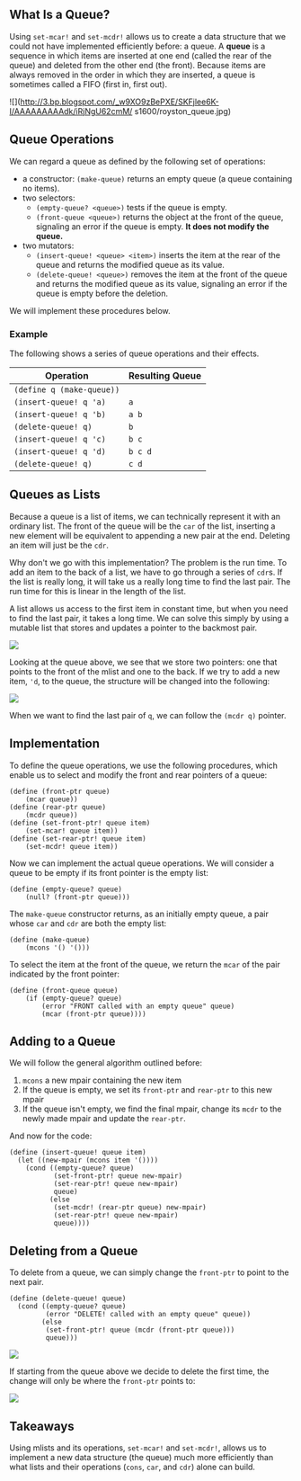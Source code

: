 ## What Is a Queue?

Using `set-mcar!` and `set-mcdr!` allows us to create a data structure that we
could not have implemented efficiently before: a queue. A **queue** is a sequence in which items are inserted at one end (called the rear of the queue) and deleted from the other end (the front). Because items are always removed in the order in which they are inserted, a queue is sometimes called a FIFO (first in, first out).

![](http://3.bp.blogspot.com/_w9XO9zBePXE/SKFjlee6K-I/AAAAAAAAAdk/iRjNgU62cmM/
s1600/royston_queue.jpg)

## Queue Operations

We can regard a queue as defined by the
following set of operations:

  * a constructor: `(make-queue)` returns an empty queue (a queue containing no items).
  * two selectors:
    * `(empty-queue? <queue>)` tests if the queue is empty.
    * `(front-queue <queue>)` returns the object at the front of the queue, signaling an error if the queue is empty. **It does not modify the queue.**
  * two mutators:
    * `(insert-queue! <queue> <item>)` inserts the item at the rear of the queue and returns the modified queue as its value.
    * `(delete-queue! <queue>)` removes the item at the front of the queue and returns the modified queue as its value, signaling an error if the queue is empty before the deletion.

We will implement these procedures below.

### Example

The following shows a series of queue operations and their effects.

<table class="table table-bordered table-striped">
<thead><tr>
    <th>Operation</th>
    <th>Resulting Queue</th>
</tr></thead><tbody>
<tr>
    <td><code>(define q (make-queue))</code></td>
    <td><code></code></td>
</tr>
<tr>
    <td><code>(insert-queue! q 'a)</code></td>
    <td><code>a</code></td>
</tr>
<tr>
    <td><code>(insert-queue! q 'b)</code></td>
    <td><code>a b</code></td>
</tr>
<tr>
    <td><code>(delete-queue! q)</code></td>
    <td><code>b</code></td>
</tr>
<tr>
    <td><code>(insert-queue! q 'c)</code></td>
    <td><code>b c</code></td>
</tr>
<tr>
    <td><code>(insert-queue! q 'd)</code></td>
    <td><code>b c d</code></td>
</tr>
<tr>
    <td><code>(delete-queue! q)</code></td>
    <td><code>c d</code></td>
</tr>
</tbody>
</table>

## Queues as Lists

Because a queue is a list of items, we can technically represent it with an ordinary list. The front of the queue will be the `car` of the list, inserting a new element will be equivalent to appending a new pair at the end. Deleting an item will just be the `cdr`.

Why don't we go with this implementation? The problem is the run time. To add an item to the back of a list, we have to go through a series of `cdr`s. If the list is really long, it will take us a really long time to find the last pair. The run time for this is linear in the length of the list.

A list allows us access to the first item in constant time, but when you need to find the last pair, it takes a long time. We can solve this simply by using a mutable list that stores and updates a pointer to the backmost pair.

![](http://mitpress.mit.edu/sicp/full-text/book/ch3-Z-G-19.gif)

Looking at the queue above, we see that we store two pointers: one that points to the front of the mlist and one to the back. If we try to add a new item, `'d`, to the queue, the structure will be changed into the following:

![](http://mitpress.mit.edu/sicp/full-text/book/ch3-Z-G-20.gif)

When we want to find the last pair of `q`, we can follow the `(mcdr q)` pointer.

## Implementation

To define the queue operations, we use the following procedures, which enable us to select and modify the front and rear pointers of a queue:

    
    (define (front-ptr queue)
        (mcar queue))
    (define (rear-ptr queue)
        (mcdr queue))
    (define (set-front-ptr! queue item)
        (set-mcar! queue item))
    (define (set-rear-ptr! queue item)
        (set-mcdr! queue item))
    

Now we can implement the actual queue operations. We will consider a queue to be empty if its front pointer is the empty list:

    
    (define (empty-queue? queue)
        (null? (front-ptr queue)))
    

The `make-queue` constructor returns, as an initially empty queue, a pair whose `car` and `cdr` are both the empty list:

    
    (define (make-queue)
        (mcons '() '()))
    

To select the item at the front of the queue, we return the `mcar` of the pair indicated by the front pointer:

    
    (define (front-queue queue)
        (if (empty-queue? queue)
            (error "FRONT called with an empty queue" queue)
            (mcar (front-ptr queue))))
    

## Adding to a Queue

We will follow the general algorithm outlined before:

  1. `mcons` a new mpair containing the new item
  2. If the queue is empty, we set its `front-ptr` and `rear-ptr` to this new mpair
  3. If the queue isn't empty, we find the final mpair, change its `mcdr` to the newly made mpair and update the `rear-ptr`.
    
And now for the code:

```
(define (insert-queue! queue item)
  (let ((new-mpair (mcons item '())))
    (cond ((empty-queue? queue)
           (set-front-ptr! queue new-mpair)
           (set-rear-ptr! queue new-mpair)
           queue)
          (else
           (set-mcdr! (rear-ptr queue) new-mpair)
           (set-rear-ptr! queue new-mpair)
           queue)))) 
```

## Deleting from a Queue

To delete from a queue, we can simply change the `front-ptr` to point to the
next pair.

    
    
    (define (delete-queue! queue)
      (cond ((empty-queue? queue)
             (error "DELETE! called with an empty queue" queue))
            (else
             (set-front-ptr! queue (mcdr (front-ptr queue)))
             queue))) 
    

![](http://mitpress.mit.edu/sicp/full-text/book/ch3-Z-G-20.gif)

If starting from the queue above we decide to delete the first time, the change will only be where the `front-ptr` points to:

![](http://mitpress.mit.edu/sicp/full-text/book/ch3-Z-G-21.gif)

## Takeaways

Using mlists and its operations, `set-mcar!` and `set-mcdr!`, allows us to implement a new data structure (the queue) much more efficiently than what lists and their operations (`cons`, `car`, and `cdr`) alone can build.